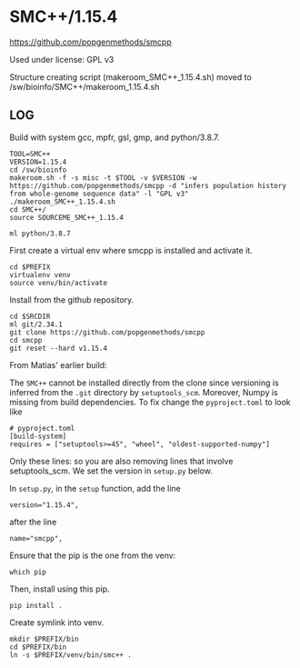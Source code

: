 SMC++/1.15.4
============

<https://github.com/popgenmethods/smcpp>

Used under license:
GPL v3


Structure creating script (makeroom_SMC++_1.15.4.sh) moved to /sw/bioinfo/SMC++/makeroom_1.15.4.sh


LOG
---

Build with system gcc, mpfr, gsl, gmp, and python/3.8.7.


    TOOL=SMC++
    VERSION=1.15.4
    cd /sw/bioinfo
    makeroom.sh -f -s misc -t $TOOL -v $VERSION -w https://github.com/popgenmethods/smcpp -d "infers population history from whole-genome sequence data" -l "GPL v3"
    ./makeroom_SMC++_1.15.4.sh 
    cd SMC++/
    source SOURCEME_SMC++_1.15.4 

    ml python/3.8.7

First create a virtual env where smcpp is installed and activate it.

    cd $PREFIX
    virtualenv venv
    source venv/bin/activate

Install from the github repository.

    cd $SRCDIR
    ml git/2.34.1
    git clone https://github.com/popgenmethods/smcpp
    cd smcpp
    git reset --hard v1.15.4

From Matias' earlier build:

The `SMC++` cannot be installed directly from the clone since versioning is
inferred from the `.git` directory by `setuptools_scm`. Moreover, Numpy is
missing from build dependencies. To fix change the `pyproject.toml` to look like

    # pyproject.toml
    [build-system]
    requires = ["setuptools>=45", "wheel", "oldest-supported-numpy"]

Only these lines: so you are also removing lines that involve setuptools_scm.
We set the version in `setup.py` below.

In `setup.py`, in the `setup` function, add the line

    version="1.15.4",

after the line

    name="smcpp",

Ensure that the pip is the one from the venv:

    which pip

Then, install using this pip.

    pip install .

Create symlink into venv.

    mkdir $PREFIX/bin
    cd $PREFIX/bin
    ln -s $PREFIX/venv/bin/smc++ .
 
